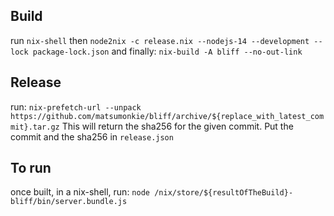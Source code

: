 ## Build

run `nix-shell`
then `node2nix -c release.nix --nodejs-14 --development --lock package-lock.json`
and finally: `nix-build -A bliff --no-out-link`

## Release

run: `nix-prefetch-url --unpack https://github.com/matsumonkie/bliff/archive/${replace_with_latest_commit}.tar.gz`
This will return the sha256 for the given commit.
Put the commit and the sha256 in `release.json`

## To run

once built, in a nix-shell, run: `node /nix/store/${resultOfTheBuild}-bliff/bin/server.bundle.js`
